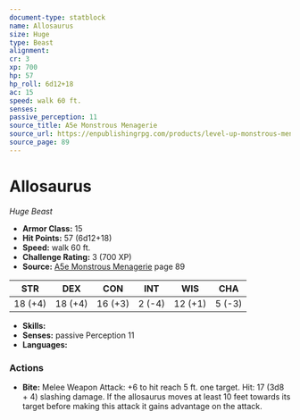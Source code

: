 ```yaml
---
document-type: statblock
name: Allosaurus
size: Huge
type: Beast
alignment: 
cr: 3
xp: 700
hp: 57
hp_roll: 6d12+18
ac: 15
speed: walk 60 ft.
senses: 
passive_perception: 11
source_title: A5e Monstrous Menagerie
source_url: https://enpublishingrpg.com/products/level-up-monstrous-menagerie-a5e
source_page: 89
---
```


# Allosaurus

*Huge* *Beast*

- **Armor Class:** 15
- **Hit Points:** 57 (6d12+18)
- **Speed:** walk 60 ft.
- **Challenge Rating:** 3 (700 XP)
- **Source:** [A5e Monstrous Menagerie](https://enpublishingrpg.com/products/level-up-monstrous-menagerie-a5e) page 89

| STR | DEX | CON | INT | WIS | CHA |
| --- | --- | --- | --- | --- | --- |
| 18 (+4) | 18 (+4) | 16 (+3) | 2 (-4) | 12 (+1) | 5 (-3) |

- **Skills:** 
- **Senses:** passive Perception 11
- **Languages:** 

### Actions

- **Bite:** Melee Weapon Attack: +6 to hit  reach 5 ft.  one target. Hit: 17 (3d8 + 4) slashing damage. If the allosaurus moves at least 10 feet towards its target before making this attack  it gains advantage on the attack.
